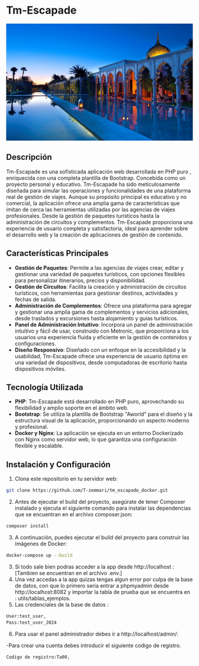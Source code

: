 # Tm-Escapade

![Tm-Escapade](./assets/images/custom_img/marrak_1.jpg)

## Descripción


Tm-Escapade es una sofisticada aplicación web desarrollada en PHP puro , enriquecida con una completa plantilla de Bootstrap. Concebida como un proyecto personal y educativo.
Tm-Escapade ha sido meticulosamente diseñada para simular las operaciones y funcionalidades de una plataforma real de gestión de viajes. 
Aunque su propósito principal es educativo y no comercial, la aplicación ofrece una amplia gama de características que imitan de cerca las herramientas utilizadas por las agencias de viajes profesionales. Desde la gestión de paquetes turísticos hasta la administración de circuitos y complementos. 
Tm-Escapade proporciona una experiencia de usuario completa y satisfactoria, ideal para aprender sobre el desarrollo web y la creación de aplicaciones de gestión de contenido.



## Características Principales

- **Gestión de Paquetes**: Permite a las agencias de viajes crear, editar y gestionar una variedad de paquetes turísticos, con opciones flexibles para personalizar itinerarios, precios y disponibilidad.
- **Gestión de Circuitos**: Facilita la creación y administración de circuitos turísticos, con herramientas para gestionar destinos, actividades y fechas de salida.
- **Administración de Complementos**: Ofrece una plataforma para agregar y gestionar una amplia gama de complementos y servicios adicionales, desde traslados y excursiones hasta alojamiento y guías turísticos.
- **Panel de Administración Intuitivo**: Incorpora un panel de administración intuitivo y fácil de usar, construido con Metronic, que proporciona a los usuarios una experiencia fluida y eficiente en la gestión de contenidos y configuraciones.
- **Diseño Responsivo**: Diseñado con un enfoque en la accesibilidad y la usabilidad, Tm-Escapade ofrece una experiencia de usuario óptima en una variedad de dispositivos, desde computadoras de escritorio hasta dispositivos móviles.

## Tecnología Utilizada

- **PHP**: Tm-Escapade está desarrollado en PHP puro, aprovechando su flexibilidad y amplio soporte en el ámbito web.
- **Bootstrap**: Se utiliza la plantilla de Bootstrap "Aworld" para el diseño y la estructura visual de la aplicación, proporcionando un aspecto moderno y profesional.
- **Docker y Nginx**: La aplicación se ejecuta en un entorno Dockerizado con Nginx como servidor web, lo que garantiza una configuración flexible y escalable.

## Instalación y Configuración

1. Clona este repositorio en tu servidor web:

```bash
git clone https://github.com/T-zemmari/tm_escapade_docker.git
```

2. Antes de ejecutar el build del proyecto, asegúrate de tener Composer instalado y ejecuta el siguiente comando para instalar las dependencias que se encuentran en el archivo composer.json:

```bash
composer install
```

3. A continuación, puedes ejecutar el build del proyecto para construir las imágenes de Docker:

```bash
docker-compose up --build
```

3. Si todo sale bien podras acceder a la app desde http://localhost : [Tambien se encuentran en el archivo .env.]
4. Una vez accedas a la app quizas tengas algun error por culpa de la base de datos, con que lo primero seria entrar a phpmyadmin desde http://localhost:8082 y importar la tabla de prueba que se encuentra en : utils/tablas_ejemplos.
5. Las credenciales de la base de datos : 

```bash
User:test_user,
Pass:test_user_2024
```




6. Para usar el panel administrador debes ir a http://localhost/admin/: 

-Para crear una cuenta debes introducir el siguiente codigo de registro.
```bash
Codigo de registro:Ta00,
```



